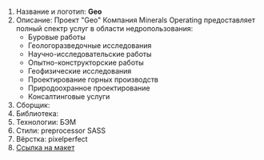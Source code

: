 1. Название и логотип: **Geo**
2. Описание: Проект "Geo"
   Компания Minerals Operating предоставляет полный спектр услуг в области недропользования:
   - Буровые работы
   - Геологоразведочные исследования
   - Научно-исследовательские работы
   - Опытно-конструкторские работы
   - Геофизические исследования
   - Проектирование горных производств
   - Природоохранное проектирование
   - Консалтинговые услуги
3. Сборщик:
4. Библиотека:
5. Технологии: БЭМ
6. Стили: preprocessor SASS
7. Вёрстка: pixelperfect
8. [Ссылка на макет](https://www.figma.com/file/gidUlqVvqejerrKf8AHd75/geo?type=design&node-id=165-327&mode=design&t=peRnS5vz5L6TPPgt-0)
